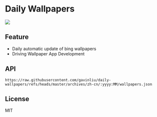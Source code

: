 # Daily Wallpapers
  
![](https://www.bing.com/th?id=OHR.PointReyesSeashore_ZH-CN0076789582_UHD.jpg)

## Feature

- Daily automatic update of bing wallpapers
- Driving Wallpaper App Development

## API

```
https://raw.githubusercontent.com/gavinliu/daily-wallpapers/refs/heads/master/archives/zh-cn/:yyyy:MM/wallpapers.json
```

## License

MIT
  